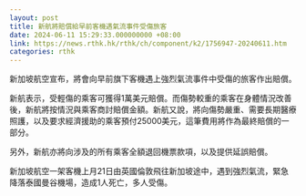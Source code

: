 ```yaml
---
layout: post
title: 新航將賠償給早前客機遇氣流事件受傷旅客
date: 2024-06-11 15:29:33.000000000 +08:00
link: https://news.rthk.hk/rthk/ch/component/k2/1756947-20240611.htm
categories: rthk
---
```


新加坡航空宣布，將會向早前旗下客機遇上強烈氣流事件中受傷的旅客作出賠償。

新航表示，受輕傷的乘客可獲得1萬美元賠償。而傷勢較重的乘客在身體情況改善後，新航將按情況與乘客商討賠償金額。新航又說，將向傷勢嚴重、需要長期醫療照護，以及要求經濟援助的乘客預付25000美元，這筆費用將作為最終賠償的一部分。

另外，新航亦將向涉及的所有乘客全額退回機票款項，以及提供延誤賠償。

新加坡航空一架客機上月21日由英國倫敦飛往新加坡途中，遇到強烈氣流，緊急降落泰國曼谷機場，造成1人死亡，多人受傷。
